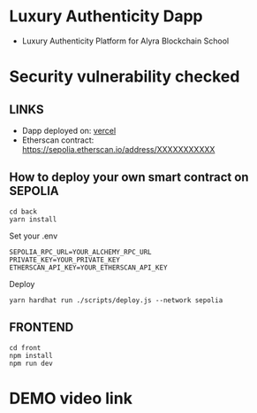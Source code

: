 # Luxury Authenticity Dapp
- Luxury Authenticity Platform for Alyra Blockchain School
  




# Security vulnerability checked




## LINKS
- Dapp deployed on: [vercel](https://luxury-authenticity-platform.vercel.app//)
- Etherscan contract: https://sepolia.etherscan.io/address/XXXXXXXXXXX

## How to deploy your own smart contract on SEPOLIA
```
cd back
yarn install
```
Set your .env
```
SEPOLIA_RPC_URL=YOUR_ALCHEMY_RPC_URL
PRIVATE_KEY=YOUR_PRIVATE_KEY
ETHERSCAN_API_KEY=YOUR_ETHERSCAN_API_KEY
```
Deploy
```
yarn hardhat run ./scripts/deploy.js --network sepolia
```
## FRONTEND
```
cd front
npm install
npm run dev
```

# DEMO video link



